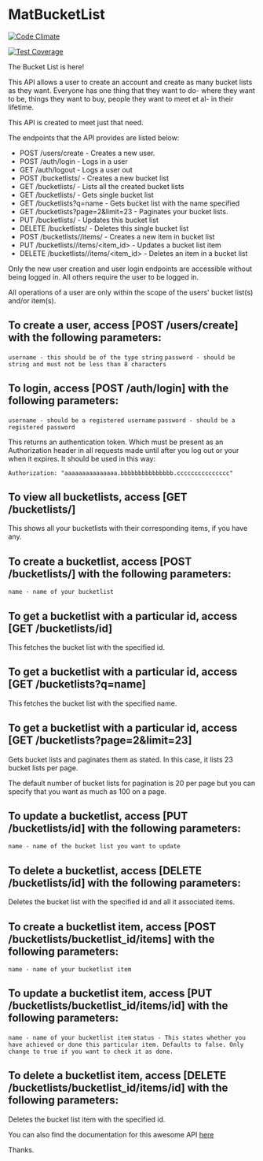 # MatBucketList

[![Code Climate](https://codeclimate.com/github/andela-oojewale/matbucketlist/badges/gpa.svg)](https://codeclimate.com/github/andela-oojewale/matbucketlist)

[![Test Coverage](https://codeclimate.com/github/andela-oojewale/matbucketlist/badges/coverage.svg)](https://codeclimate.com/github/andela-oojewale/matbucketlist/coverage)


The Bucket List is here!

This API allows a user to create an account and create as many bucket lists as they want. Everyone has one thing that they want to do-  where they want to be, things they want to buy, people they want to meet et al- in their lifetime.

This API is created to meet just that need.

The endpoints that the API provides are listed below:

* POST /users/create -  Creates a new user.
* POST /auth/login - Logs in a user
* GET /auth/logout - Logs a user out
* POST /bucketlists/ - Creates a new bucket list
* GET /bucketlists/ - Lists all the created bucket lists
* GET /bucketlists/<id> - Gets single bucket list
* GET /bucketlists?q=name - Gets bucket list with the name specified
* GET /bucketlists?page=2&limit=23 - Paginates your bucket lists.
* PUT /bucketlists/<id> - Updates this bucket list
* DELETE /bucketlists/<id> - Deletes this single bucket list
* POST /bucketlists/<id>/items/ - Creates a new item in bucket list
* PUT /bucketlists/<id>/items/<item_id> - Updates a bucket list item
* DELETE /bucketlists/<id>/items/<item_id> - Deletes an item in a bucket list

Only the new user creation and user login endpoints are accessible without being logged in. All others require the user to be logged in.

All operations of a user are only within the scope of the users' bucket list(s) and/or item(s).

## To create a user, access [POST /users/create] with the following parameters:

`username - this should be of the type string`
`password - should be string and must not be less than 8 characters`

## To login, access [POST /auth/login] with the following parameters:

`username - should be a registered username`
`password - should be a registered password`

This returns an authentication token. Which must be present as an Authorization header in all requests made until after you log out or your when it expires. It should be used in this way:

`Authorization: "aaaaaaaaaaaaaaa.bbbbbbbbbbbbbbb.ccccccccccccccc"`


## To view all bucketlists, access [GET /bucketlists/]

This shows all your bucketlists with their corresponding items, if you have any.

## To create a bucketlist, access [POST /bucketlists/] with the following parameters:

`name - name of your bucketlist`

## To get a bucketlist with a particular id, access [GET /bucketlists/id]

This fetches the bucket list with the specified id.

## To get a bucketlist with a particular id, access [GET /bucketlists?q=name]

This fetches the bucket list with the specified name.

## To get a bucketlist with a particular id, access [GET /bucketlists?page=2&limit=23]

Gets bucket lists and paginates them as stated. In this case, it lists 23 bucket lists per page.

The default number of bucket lists for pagination is 20 per page but you can specify that you want as much as 100 on a page.

## To update a bucketlist, access [PUT /bucketlists/id] with the following parameters:

`name - name of the bucket list you want to update`

## To delete a bucketlist, access [DELETE /bucketlists/id] with the following parameters:

Deletes the bucket list with the specified id and all it associated items.

## To create a bucketlist item, access [POST /bucketlists/bucketlist_id/items] with the following parameters:

`name - name of your bucketlist item`

## To update a bucketlist item, access [PUT /bucketlists/bucketlist_id/items/id] with the following parameters:

`name - name of your bucketlist item`
`status - This states whether you have achieved or done this particular item. Defaults to false. Only change to true if you want to check it as done.`


## To delete a bucketlist item, access [DELETE /bucketlists/bucketlist_id/items/id] with the following parameters:

Deletes the bucket list item with the specified id.


You can also find the documentation for this awesome API [here](http://docs.matbucketlist.apiary.io/)

Thanks.